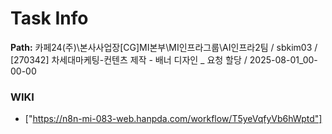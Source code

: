 # Task Info

**Path:** 카페24(주)\본사사업장\[CG]MI본부\MI인프라그룹\AI인프라2팀 / sbkim03 / [270342] 차세대마케팅-컨텐츠 제작 - 배너 디자인 _ 요청 할당 / 2025-08-01_00-00-00

### WIKI
- ["https://n8n-mi-083-web.hanpda.com/workflow/T5yeVqfyVb6hWptd"]

